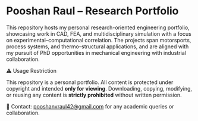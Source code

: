 # Pooshan Raul – Research Portfolio

This repository hosts my personal research-oriented engineering portfolio, showcasing work in CAD, FEA, and multidisciplinary simulation with a focus on experimental–computational correlation. The projects span motorsports, process systems, and thermo–structural applications, and are aligned with my pursuit of PhD opportunities in mechanical engineering with industrial collaboration.

⚠️ Usage Restriction

This repository is a personal portfolio. All content is protected under copyright and intended **only for viewing**. Downloading, copying, modifying, or reusing any content is **strictly prohibited** without written permission.

📧 Contact: pooshanvraul42@gmail.com for any academic queries or collaboration.
